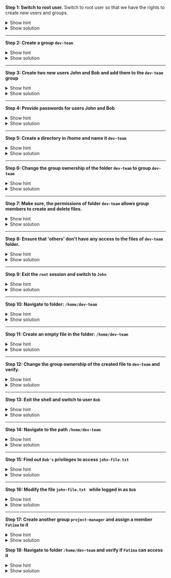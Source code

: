 **Step 1: Switch to root user.**
Switch to root user so that we have the rights to create new users and groups.

<details>
<summary> Show hint
</summary><br>

Use the `sudo` command with flag `i`.

If you have the root password, you can login using that as well.

</details>

<details>
<summary> Show solution
</summary><br>

Enter `sudo -i` to switch to the root user.

Enter `whoami` to find out if you are the root user:

![img](img/step1.PNG)

If you do not have `root` access, use the commands with appending `sudo`.

</details>

--- 

**Step 2: Create a group `dev-team`**

<details>
<summary> Show hint
</summary><br>

Use the `groupadd` command.

Syntax: `groupadd group-name`

</details>

<details>
<summary> Show solution
</summary><br>

Enter `groupadd dev-team` to create the `dev-team` group

Verify: `cat /etc/group | grep dev-team`

![img](img/step3.png)

</details>

--- 

**Step 3: Create two new users John and Bob and add them to the `dev-team` group**


<details>
<summary> Show hint
</summary><br>

Use command `useradd`.

`useradd` creates a new user and adds to the specified group.

Syntax: `useradd -G groupname username`

Where `-G` specifies the group.

</details>

<details>
<summary> Show solution
</summary><br>

`useradd -G dev-team John`

`useradd -G dev-team Bob`

Verify: `cat /etc/group | grep dev-team`

![img](img/step3.PNG)
  
</details>


--- 

**Step 4:  Provide passwords for users John and Bob**


<details>
<summary> Show hint
</summary><br>


Use command `passwd`

`passwd` creates a password for users.

Syntax: `passwd username`


</details>

<details>
<summary> Show solution
</summary><br>

`passwd John`

`passwd Bob`

</details>



--- 

**Step 5: Create a directory in /home and name it `dev-team`**


<details>
<summary> Show hint
</summary><br>


Use command `mkdir`

`mkdir` creates a directory.

Syntax: `mkdir directory-name`


</details>

<details>
<summary> Show solution
</summary><br>

`mkdir /home/dev-team`

Verify:

![img](img/correction.png)


</details>



--- 


**Step 6: Change the group ownership of the folder `dev-team`  to group `dev-team`**


<details>
<summary> Show hint
</summary><br>

Use command `chown`

Syntax: `chown :group-name folder`


</details>

<details>
<summary> Show solution
</summary><br>

`chown :dev-team /home/dev-team/`

![img](img/step6.png)

</details>



--- 

**Step 7: Make sure, the permissions of folder `dev-team` allows group members to create and delete files.**


<details>
<summary> Show hint
</summary><br>

Use command `chmod`

Write permissions allow users and groups to create and delete files.

Syntax: `chmod permissions folder`

</details>

<details>
<summary> Show solution
</summary><br>

`chmod g+w /home/dev-team/`

![img](img/step7.png)

</details>




--- 


**Step 8: Ensure that 'others' don't have any access to the files of `dev-team` folder.**


<details>
<summary> Show hint
</summary><br>

Use command `chmod`

Remove read, write, execute  permissions from 'others' if they exist.

Syntax: `chmod permissions folder`


</details>

<details>
<summary> Show solution
</summary><br>

`chmod o-rx dev-team `


![img](img/correction2.png)

</details>



--- 

**Step 9: Exit the `root` session and switch to `John`**


<details>
<summary> Show hint
</summary><br>

Use command `exit` to logout of the root user.

Use `su` to switch users.

Syntax: `su - user`

To confirm current user, use command `whoami`.

</details>

<details>
<summary> Show solution
</summary><br>

`exit`

`su - John`

Verify with command `whoami`.

</details>



--- 


**Step 10: Navigate to folder: `/home/dev-team`**


<details>
<summary> Show hint
</summary><br>

Use command `cd` to switch folders.

Syntax: `cd /path/to/folder`

Confirm current path with `pwd`.

</details>

<details>
<summary> Show solution
</summary><br>

`cd /home/dev-team`

</details>



--- 


**Step 11: Create an empty file in the folder: `/home/dev-team`**


<details>
<summary> Show hint
</summary><br>

Use command `touch` to create an empty file.

Syntax: `touch filename`

</details>

<details>
<summary> Show solution
</summary><br>

`touch john-file.txt`

Verify: `ls -lrt`
  
`<add image>`
  
</details>







--- 


**Step 12:  Change the group ownership of the created file to `dev-team` and verify.**


<details>
<summary> Show hint
</summary><br>

Use command `chown` to change ownership.

Syntax: `chown :group file-name`

</details>

<details>
<summary> Show solution
</summary><br>

`chown :dev-team john-file.txt`

Once group ownership is modified, all members of the group can access this file.

Verify `ls -lrt`

![img](img/step10.PNG)

</details>




--- 


**Step 13:  Exit the shell and switch to user `Bob`**


<details>
<summary> Show hint
</summary><br>

Use command `exit` to exit the terminal.

Use `su` to switch users.

Syntax: `su - user`

To confirm current user, use command `whoami`.

</details>

<details>
<summary> Show solution
</summary><br>

`exit`

`su - Bob`

Verify the current user with command `whoami`.

`<add image?>`

</details>





--- 


**Step 14: Navigate to the path `/home/dev-team`**


<details>
<summary> Show hint
</summary><br>

Use command `cd` to switch folders.

Syntax: `cd /path/to/folder`

Confirm current path with `pwd`.



</details>

<details>
<summary> Show solution
</summary><br>

`cd /home/dev-team`


</details>





--- 


**Step 15: Find out `Bob's` privileges to access `john-file.txt `**


<details>
<summary> Show hint
</summary><br>


Use command `ls -l` for long listing.

Syntax: `ls -l | grep file-name`

Does group have `rw-` permissions?



</details>

<details>
<summary> Show solution
</summary><br>

`ls -l | grep john-file.txt`


![img](img/step13.PNG)

</details>



--- 


**Step 16: Modify the file `john-file.txt ` while logged in as `Bob`**


<details>
<summary> Show hint
</summary><br>

Use command `echo` to add some text to the file.

Syntax: `echo "Some text" > >file-name`

This would redirect the quoted text to end of the file.

</details>

<details>
<summary> Show solution
</summary><br>

`echo "This is Bob's comment" > john-file.txt`

If all the permissions are correctly set, `Bob` would be allowed to edit and save this file. Otherwise you would get an error like this: `Permission denied`.

Verify `cat john-file.txt`
  
</details>



--- 



**Step 17: Create another group `project-manager` and assign a member `Fatima` to it**


<details>
<summary> Show hint
</summary>

Use command `groupadd` to add a new group.

Syntax: `groupadd group-name`


Create a new user with command `useradd`.
Use flag `-G` to assign a user to it.

</details>

<details>
<summary> Show solution
</summary>

```
groupadd project-manager
useradd -G project-manager Fatima
passwd Fatima
```

</details>




**Step 18: Navigate to folder `/home/dev-team` and verify if  `Fatima` can access it**


<details>
<summary> Show hint
</summary>

Use `cd` to navigate to `/home/dev-team`.

</details>

<details>
<summary> Show solution



</summary>

`cd /home/dev-team`.

We get this error:

![img](/img/fatima.png)

This is because, `others` don't have any access to the folder `dev-team`.

If we recall, below are the rights of the `dev-team` folder.

![img](img/recall.png)

</details>